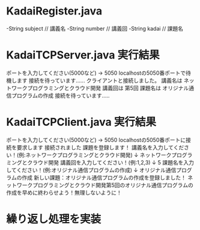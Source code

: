 # KadaiRegister.java
-String subject // 講義名
-String number // 講義回
-String kadai // 課題名

# KadaiTCPServer.java 実行結果
ポートを入力してください(5000など) → 5050
localhostの5050番ポートで待機します
接続を待っています......
クライアントと接続しました。
講義名は ネットワークプログラミングとクラウド開発
講義回は 第5回
課題名は オリジナル通信プログラムの作成
接続を待っています.....

# KadaiTCPClient.java 実行結果
ポートを入力してください(5000など) → 5050
localhostの5050番ポートに接続を要求します
接続されました
課題を登録します！
講義名を入力してください！(例:ネットワークプログラミングとクラウド開発) ↓
ネットワークプログラミングとクラウド開発
講義回を入力してください！(例:1,2,3) ↓
5
課題名を入力してください！(例:オリジナル通信プログラムの作成) ↓
オリジナル通信プログラムの作成
新しい課題：オリジナル通信プログラムの作成を登録しました！
ネットワークプログラミングとクラウド開発第5回のオリジナル通信プログラムの作成を早めに終わらせよう！無理しないように！

# 繰り返し処理を実装

